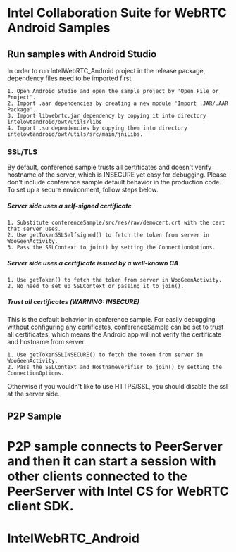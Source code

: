 
# Intel Collaboration Suite for WebRTC Android Samples

## Run samples with Android Studio

In order to run IntelWebRTC_Android project in the release package, dependency files need to be imported first.

    1. Open Android Studio and open the sample project by 'Open File or Project'.
    2. Import .aar dependencies by creating a new module 'Import .JAR/.AAR Package'.
    3. Import libwebrtc.jar dependency by copying it into directory intelowtandroid/owt/utils/libs
    4. Import .so dependencies by copying them into directory intelowtandroid/owt/utils/src/main/jniLibs.

### SSL/TLS

By default, conference sample trusts all certificates and doesn't verify hostname of the server, which is INSECURE yet easy for debugging. 
Please don't include conference sample default behavior in the production code. To set up a secure environment, follow steps below.

##### Server side uses a self-signed certificate
    1. Substitute conferenceSample/src/res/raw/democert.crt with the cert that server uses.
    2. Use getTokenSSLSelfsigned() to fetch the token from server in WooGeenActivity.
    3. Pass the SSLContext to join() by setting the ConnectionOptions.

##### Server side uses a certificate issued by a well-known CA
    1. Use getToken() to fetch the token from server in WooGeenActivity.
    2. No need to set up SSLContext or passing it to join().

##### Trust all certificates (WARNING: INSECURE)
This is the default behavior in conference sample. For easily debugging without configuring any certificates, conferenceSample can be set to trust all certificates, which means the Android app will not verify the certificate and hostname from server.

    1. Use getTokenSSLINSECURE() to fetch the token from server in WooGeenActivity.
    2. Pass the SSLContext and HostnameVerifier to join() by setting the ConnectionOptions.

Otherwise if you wouldn't like to use HTTPS/SSL, you should disable the ssl at the server side.

## P2P Sample

P2P sample connects to PeerServer and then it can start a session with other clients connected to the PeerServer with Intel CS for WebRTC client SDK.
=======
# IntelWebRTC_Android


